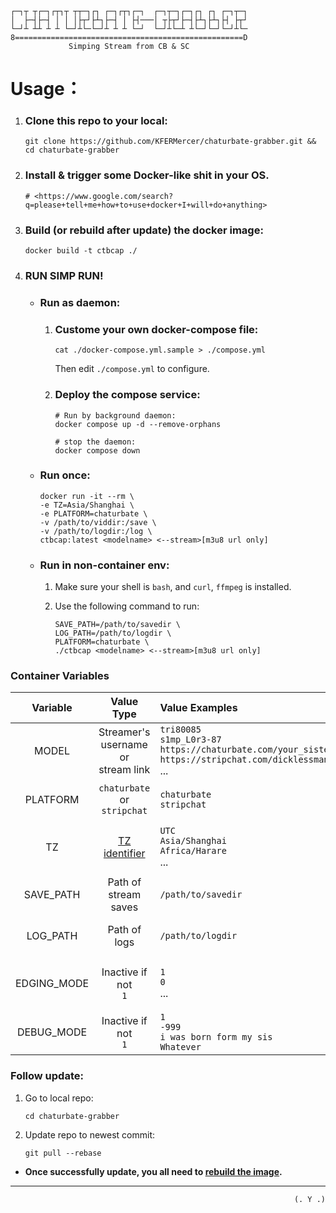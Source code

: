 ```
┌─┐┬ ┬┌─┐┌┬┐┬ ┬┬─┐┌┐ ┌─┐┌┬┐┌─┐  ┌─┐┬─┐┌─┐┌┐ ┌┐ ┌─┐┬─┐
│  ├─┤├─┤ │ │ │├┬┘├┴┐├─┤ │ ├┤───│ ┬├┬┘├─┤├┴┐├┴┐├┤ ├┬┘
└─┘┴ ┴┴ ┴ ┴ └─┘┴└─└─┘┴ ┴ ┴ └─┘  └─┘┴└─┴ ┴└─┘└─┘└─┘┴└─
8===================================================D
             Simping Stream from CB & SC
```

# Usage：

  1. ### Clone this repo to your local:

      ```shell
      git clone https://github.com/KFERMercer/chaturbate-grabber.git && cd chaturbate-grabber
      ```

  2. ### Install & trigger some Docker-like shit in your OS.

      ```shell
      # <https://www.google.com/search?q=please+tell+me+how+to+use+docker+I+will+do+anything>
      ```

  3. ### Build (or rebuild after update) the docker image:

      ```shell
      docker build -t ctbcap ./
      ```

  4. ### RUN SIMP RUN!

     - ### Run as daemon:

       1. ### Custome your own docker-compose file:

          ```shell
          cat ./docker-compose.yml.sample > ./compose.yml
          ```
          Then edit `./compose.yml` to configure.

       2. ### Deploy the compose service:

          ```shell
          # Run by background daemon:
          docker compose up -d --remove-orphans

          # stop the daemon:
          docker compose down
          ```

     - ### Run once:

        ```shell
        docker run -it --rm \
        -e TZ=Asia/Shanghai \
        -e PLATFORM=chaturbate \
        -v /path/to/viddir:/save \
        -v /path/to/logdir:/log \
        ctbcap:latest <modelname> <--stream>[m3u8 url only]
        ```

     - ### Run in non-container env:

       1. Make sure your shell is `bash`, and `curl`, `ffmpeg` is installed.

       2. Use the following command to run:

          ```shell
          SAVE_PATH=/path/to/savedir \
          LOG_PATH=/path/to/logdir \
          PLATFORM=chaturbate \
          ./ctbcap <modelname> <--stream>[m3u8 url only]
          ```


### Container Variables

|  Variable | Value Type | Value Examples | Default | Necessary to Change |
| :-: | :-: | :- | :-: | :-: |
| MODEL | Streamer's username <br> or <br> stream link | `tri80085` <br> `s1mp_L0r3-87` <br> `https://chaturbate.com/your_sister` <br> `https://stripchat.com/dicklessman` <br> ... | - | Yes |
| PLATFORM | `chaturbate`  <br> or <br> `stripchat` | `chaturbate` <br> `stripchat` | `chaturbate` | Yes <br> if not Chaturbate |
| TZ | [TZ identifier](https://en.wikipedia.org/wiki/List_of_tz_database_time_zones#List) | `UTC` <br> `Asia/Shanghai` <br> `Africa/Harare` <br> ... | `UTC` | No <br> if you [live in Greenwich](https://www.royalgreenwich.gov.uk/info/200258/parking_transport_and_streets/810/find_a_public_toilet_in_royal_greenwich) |
| SAVE_PATH | Path of stream saves | `/path/to/savedir` | `/viddir` | No <br> if runs in Docker |
| LOG_PATH | Path of logs | `/path/to/logdir` | `/logdir` | No <br> if runs in Docker |
| EDGING_MODE | Inactive if not <br> `1` | `1` <br> `0` <br> ... | `uncles make me pee white` | No <br> if simping <br> less ~5 sluts |
| DEBUG_MODE | Inactive if not <br> `1` | `1` <br> `-999` <br> `i was born form my sis` <br> `Whatever` | `your mom is so hot` | No |

### Follow update:

1. Go to local repo:

    ```shell
    cd chaturbate-grabber
    ```

2. Update repo to newest commit:

    ```shell
    git pull --rebase
    ```

- **Once successfully update, you all need to [rebuild the image](#build-or-rebuild-after-update-the-docker-image).**

---

<p align="right"><code>(. Y .)</code></p>
